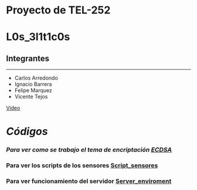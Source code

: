 # Proyecto de TEL-252


# L0s_3l1t1c0s


## Integrantes
------------------------
- Carlos Arredondo
- Ignacio Barrera
- Felipe Marquez
- Vicente Tejos


[Video](https://www.youtube.com/watch?v=okz2AOM7f5o&ab_channel=VicenteTejosM)

# _Códigos_

### _Para ver como se trabajo el tema de encriptación [ECDSA](https://github.com/carlosarredondoc/TEL252-Proyecto/tree/ECDSA)_

### Para ver los scripts de los sensores [Script_sensores](https://github.com/carlosarredondoc/TEL252-Proyecto/tree/client)

### Para ver funcionamiento del servidor [Server_enviroment](https://github.com/carlosarredondoc/TEL252-Proyecto/tree/server)

